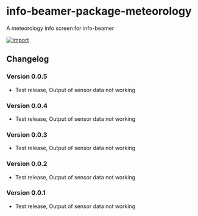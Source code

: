 # info-beamer-package-meteorology
A meteorology info screen for info-beamer

[![Import](https://cdn.infobeamer.com/s/img/import.png)](https://info-beamer.com/use?url=https://github.com/JHSawatzki/info-beamer-package-meteorology)


## Changelog

### Version 0.0.5

 * Test release, Output of sensor data not working

### Version 0.0.4

 * Test release, Output of sensor data not working

### Version 0.0.3

 * Test release, Output of sensor data not working

### Version 0.0.2

 * Test release, Output of sensor data not working

### Version 0.0.1

 * Test release, Output of sensor data not working
